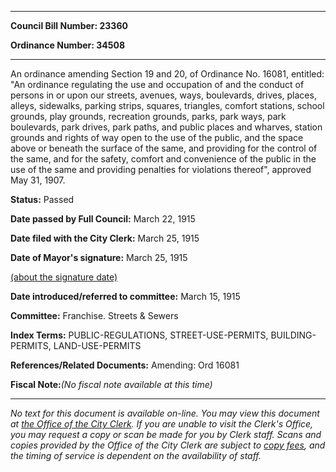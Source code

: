 

********

**Council Bill Number: 23360**
   
**Ordinance Number: 34508**
********

 An ordinance amending Section 19 and 20, of Ordinance No. 16081, entitled: "An ordinance regulating the use and occupation of and the conduct of persons in or upon our streets, avenues, ways, boulevards, drives, places, alleys, sidewalks, parking strips, squares, triangles, comfort stations, school grounds, play grounds, recreation grounds, parks, park ways, park boulevards, park drives, park paths, and public places and wharves, station grounds and rights of way open to the use of the public, and the space above or beneath the surface of the same, and providing for the control of the same, and for the safety, comfort and convenience of the public in the use of the same and providing penalties for violations thereof", approved May 31, 1907.

**Status:** Passed
   
**Date passed by Full Council:** March 22, 1915
   
**Date filed with the City Clerk:** March 25, 1915
   
**Date of Mayor's signature:** March 25, 1915
   
[(about the signature date)](/~public/approvaldate.htm)
   
   
   
**Date introduced/referred to committee:** March 15, 1915
   
**Committee:** Franchise. Streets & Sewers
   
   
**Index Terms:** PUBLIC-REGULATIONS, STREET-USE-PERMITS, BUILDING-PERMITS, LAND-USE-PERMITS

**References/Related Documents:** Amending: Ord 16081

**Fiscal Note:**_(No fiscal note available at this time)_
********

_No text for this document is available on-line. You may view this document at [the Office of the City Clerk](http://www.seattle.gov/leg/clerk/contactUs.htm). If you are unable to visit the Clerk's Office, you may request a copy or scan be made for you by Clerk staff. Scans and copies provided by the Office of the City Clerk are subject to [copy fees](http://clerk.seattle.gov/~public/clerkfees.htm), and the timing of service is dependent on the availability of staff._

